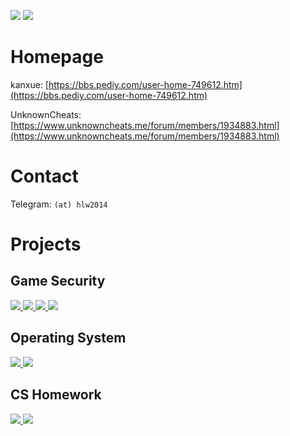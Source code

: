<!-- ### Hi there 👋 -->

<!--
**zouxianyu/zouxianyu** is a ✨ _special_ ✨ repository because its `README.md` (this file) appears on your GitHub profile.

Here are some ideas to get you started:

- 🔭 I’m currently working on ...
- 🌱 I’m currently learning ...
- 👯 I’m looking to collaborate on ...
- 🤔 I’m looking for help with ...
- 💬 Ask me about ...
- 📫 How to reach me: ...
- 😄 Pronouns: ...
- ⚡ Fun fact: ...
-->

<p align="left">
  <img src = "https://github-readme-stats.vercel.app/api?username=zouxianyu&show_icons=true&hide_border=true&include_all_commits=true&count_private=true" />
  <img src = "https://github-readme-stats.vercel.app/api/top-langs/?username=zouxianyu&hide_border=true&langs_count=3"/>
</p>


# Homepage

kanxue: [https://bbs.pediy.com/user-home-749612.htm](https://bbs.pediy.com/user-home-749612.htm)

UnknownCheats: [https://www.unknowncheats.me/forum/members/1934883.html](https://www.unknowncheats.me/forum/members/1934883.html)

# Contact

Telegram: `(at) hlw2014`

# Projects

## Game Security

<p align="left">
  <a href="https://github.com/zouxianyu/BlindEye">
    <img src="https://github-readme-stats.vercel.app/api/pin/?username=zouxianyu&repo=BlindEye&show_onwer=true" />
  </a>
  <a href="https://github.com/zouxianyu/assault-cube-hacking">
    <img src="https://github-readme-stats.vercel.app/api/pin/?username=zouxianyu&repo=assault-cube-hacking" />
  </a>
  <a href="https://github.com/zouxianyu/KernelHiddenExecute">
    <img src="https://github-readme-stats.vercel.app/api/pin/?username=zouxianyu&repo=KernelHiddenExecute" />
  </a>
  <a href="https://github.com/zouxianyu/PhysicalMemoryRW">
    <img src="https://github-readme-stats.vercel.app/api/pin/?username=zouxianyu&repo=PhysicalMemoryRW" />
  </a>
</p>

## Operating System

<p align="left">
  <a href="https://github.com/NKU-EmbeddedSystem/uCore-SMP">
    <img src="https://github-readme-stats.vercel.app/api/pin/?username=NKU-EmbeddedSystem&repo=uCore-SMP" />
  </a>
  <a href="https://github.com/zouxianyu/RDMALearning">
    <img src="https://github-readme-stats.vercel.app/api/pin/?username=zouxianyu&repo=RDMALearning" />
  </a>
</p>

## CS Homework

<p align="left">
  <a href="https://github.com/zouxianyu/SimpleDB">
    <img src="https://github-readme-stats.vercel.app/api/pin/?username=zouxianyu&repo=SimpleDB" />
  </a>
  <a href="https://github.com/zouxianyu/ParallelComputingAssignments">
    <img src="https://github-readme-stats.vercel.app/api/pin/?username=zouxianyu&repo=ParallelComputingAssignments" />
  </a>
</p>
